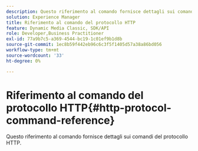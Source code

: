 ```yaml
---
description: Questo riferimento al comando fornisce dettagli sui comandi del protocollo HTTP.
solution: Experience Manager
title: Riferimento al comando del protocollo HTTP
feature: Dynamic Media Classic, SDK/API
role: Developer,Business Practitioner
exl-id: 77a9b7c5-a369-4544-bc19-1c01ef9b1d8b
source-git-commit: 1ec8b59f442eb96c6c3f5f1405d57a38a86bd056
workflow-type: tm+mt
source-wordcount: '33'
ht-degree: 0%

---
```


# Riferimento al comando del protocollo HTTP{#http-protocol-command-reference}

Questo riferimento al comando fornisce dettagli sui comandi del protocollo HTTP.
